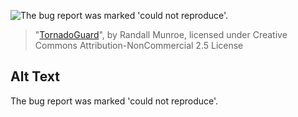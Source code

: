 ![The bug report was marked 'could not reproduce'.](https://imgs.xkcd.com/comics/tornadoguard.png)
> "[TornadoGuard](https://xkcd.com/937/)", by Randall Munroe, licensed under Creative Commons Attribution-NonCommercial 2.5 License

## Alt Text
The bug report was marked 'could not reproduce'.

